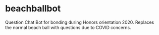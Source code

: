 # beachballbot
Question Chat Bot for bonding during Honors orientation 2020. Replaces the normal beach ball with questions due to COVID concerns.
